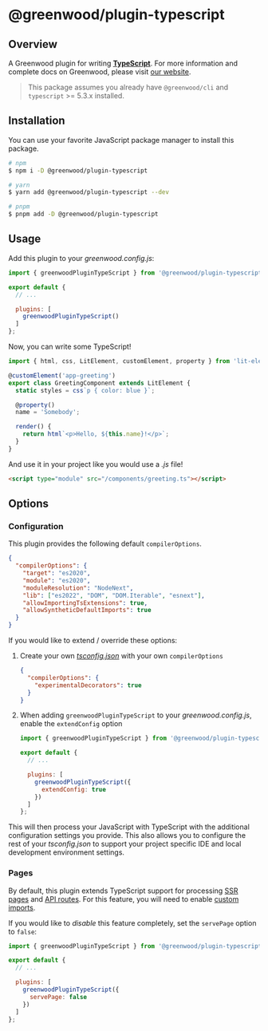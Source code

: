 # @greenwood/plugin-typescript

## Overview

A Greenwood plugin for writing [**TypeScript**](https://www.typescriptlang.org/). For more information and complete docs on Greenwood, please visit [our website](https://www.greenwoodjs.dev).

> This package assumes you already have `@greenwood/cli` and `typescript` >= 5.3.x installed.

## Installation

You can use your favorite JavaScript package manager to install this package.

```bash
# npm
$ npm i -D @greenwood/plugin-typescript

# yarn
$ yarn add @greenwood/plugin-typescript --dev

# pnpm
$ pnpm add -D @greenwood/plugin-typescript
```

## Usage

Add this plugin to your _greenwood.config.js_:

```javascript
import { greenwoodPluginTypeScript } from '@greenwood/plugin-typescript';

export default {
  // ...

  plugins: [
    greenwoodPluginTypeScript()
  ]
};
```

Now, you can write some TypeScript!
```ts
import { html, css, LitElement, customElement, property } from 'lit-element';

@customElement('app-greeting')
export class GreetingComponent extends LitElement {
  static styles = css`p { color: blue }`;

  @property()
  name = 'Somebody';

  render() {
    return html`<p>Hello, ${this.name}!</p>`;
  }
}
```

And use it in your project like you would use a _.js_ file!
```html
<script type="module" src="/components/greeting.ts"></script>
```

## Options

### Configuration

This plugin provides the following default `compilerOptions`.

```json
{
  "compilerOptions": {
    "target": "es2020",
    "module": "es2020",
    "moduleResolution": "NodeNext",
    "lib": ["es2022", "DOM", "DOM.Iterable", "esnext"],
    "allowImportingTsExtensions": true,
    "allowSyntheticDefaultImports": true
  }
}
```

If you would like to extend / override these options:

1. Create your own [_tsconfig.json_](https://www.typescriptlang.org/docs/handbook/tsconfig-json.html) with your own `compilerOptions`
    ```json
    {
      "compilerOptions": {
        "experimentalDecorators": true
      }
    }
    ```
1. When adding `greenwoodPluginTypeScript` to your _greenwood.config.js_, enable the `extendConfig` option
    ```js
    import { greenwoodPluginTypeScript } from '@greenwood/plugin-typescript';

    export default {
      // ...

      plugins: [
        greenwoodPluginTypeScript({
          extendConfig: true
        })
      ]
    };
    ```

This will then process your JavaScript with TypeScript with the additional configuration settings you provide.  This also allows you to configure the rest of your _tsconfig.json_ to support your project specific IDE and local development environment settings.

### Pages

By default, this plugin extends TypeScript support for processing [SSR pages](https://www.greenwoodjs.dev/docs/pages/server-rendering/) and [API routes](https://www.greenwoodjs.dev/docs/pages/api-routes/).  For this feature, you will need to enable [custom imports](https://www.greenwoodjs.dev/docs/pages/server-rendering/#custom-imports).

If you would like to _disable_ this feature completely, set the `servePage` option to `false`:

```js
import { greenwoodPluginTypeScript } from '@greenwood/plugin-typescript';

export default {
  // ...

  plugins: [
    greenwoodPluginTypeScript({
      servePage: false
    })
  ]
};
```